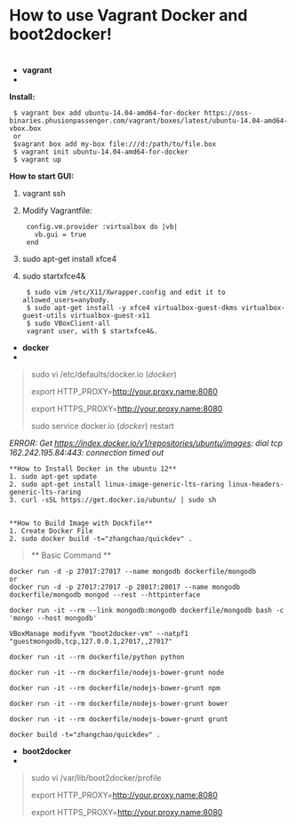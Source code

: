 
# How to use Vagrant Docker and boot2docker! #
#
#

- **vagrant** 
-
**Install:**

	 $ vagrant box add ubuntu-14.04-amd64-for-docker https://oss-binaries.phusionpassenger.com/vagrant/boxes/latest/ubuntu-14.04-amd64-vbox.box
	 or 
	 $vagrant box add my-box file:///d:/path/to/file.box 
	 $ vagrant init ubuntu-14.04-amd64-for-docker
	 $ vagrant up

**How to start GUI:**

1. vagrant ssh
2. Modify Vagrantfile:

	    config.vm.provider :virtualbox do |vb|	    
	      vb.gui = true	    
	    end

3. sudo apt-get install xfce4
4. sudo startxfce4&

		$ sudo vim /etc/X11/Xwrapper.config and edit it to allowed_users=anybody.
		$ sudo apt-get install -y xfce4 virtualbox-guest-dkms virtualbox-guest-utils virtualbox-guest-x11
		$ sudo VBoxClient-all
		vagrant user, with $ startxfce4&.


- **docker** 
-
> sudo vi /etc/defaults/docker.io (*docker*)
> 
> export HTTP_PROXY=http://your.proxy.name:8080
> 
> export HTTPS_PROXY=http://your.proxy.name:8080
> 
> sudo service docker.io (*docker*) restart

*ERROR: Get https://index.docker.io/v1/repositories/ubuntu/images: dial tcp 162.242.195.84:443: connection timed out*

    **How to Install Docker in the ubuntu 12**
 	1. sudo apt-get update
 	2. sudo apt-get install linux-image-generic-lts-raring linux-headers-generic-lts-raring
 	3. curl -sSL https://get.docker.io/ubuntu/ | sudo sh


	**How to Build Image with Dockfile**
	1. Create Docker File
	2. sudo docker build -t="zhangchao/quickdev" .

	


> ** Basic Command **

    docker run -d -p 27017:27017 --name mongodb dockerfile/mongodb
    or
    docker run -d -p 27017:27017 -p 28017:28017 --name mongodb dockerfile/mongodb mongod --rest --httpinterface
    
    docker run -it --rm --link mongodb:mongodb dockerfile/mongodb bash -c 'mongo --host mongodb'
    
    VBoxManage modifyvm "boot2docker-vm" --natpf1 "guestmongodb,tcp,127.0.0.1,27017,,27017"
    
    docker run -it --rm dockerfile/python python
    
    docker run -it --rm dockerfile/nodejs-bower-grunt node
    
    docker run -it --rm dockerfile/nodejs-bower-grunt npm
    
    docker run -it --rm dockerfile/nodejs-bower-grunt bower
    
    docker run -it --rm dockerfile/nodejs-bower-grunt grunt
    
    docker build -t="zhangchao/quickdev" .
    




- **boot2docker**
-
> sudo vi /var/lib/boot2docker/profile 
> 
> export HTTP_PROXY=http://your.proxy.name:8080
> 
> export HTTPS_PROXY=http://your.proxy.name:8080


